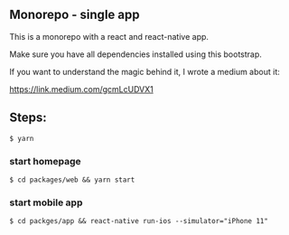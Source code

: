 ## Monorepo - single app

This is a monorepo with a react and react-native app.

Make sure you have all dependencies installed using this bootstrap.

If you want to understand the magic behind it, I wrote a medium about it:

https://link.medium.com/gcmLcUDVX1

## Steps:

`$ yarn`

### start homepage
`$ cd packages/web && yarn start`

### start mobile app

`$ cd packges/app && react-native run-ios --simulator="iPhone 11"`